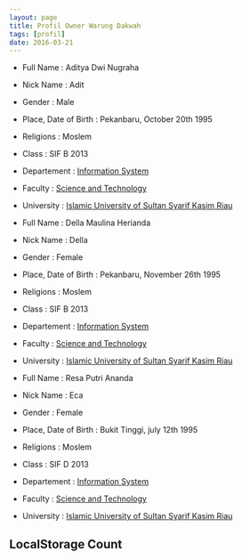 ```yaml
---
layout: page
title: Profil Owner Warung Dakwah
tags: [profil]
date: 2016-03-21
---
```


* Full Name             : Aditya Dwi Nugraha
* Nick Name             : Adit
* Gender                : Male
* Place, Date of Birth  : Pekanbaru, October 20th 1995
* Religions             : Moslem
* Class                 : SIF B 2013
* Departement           : [Information System](http://sif.uin-suska.ac.id/)<br>
* Faculty               : [Science and Technology](http://fst.uin-suska.ac.id/)<br>
* University            : [Islamic University of Sultan Syarif Kasim Riau](http://uin-suska.ac.id/)<br>


* Full Name             : Della Maulina Herianda
* Nick Name             : Della
* Gender                : Female
* Place, Date of Birth  : Pekanbaru, November 26th 1995
* Religions             : Moslem
* Class                 : SIF B 2013
* Departement           : [Information System](http://sif.uin-suska.ac.id/)<br>
* Faculty               : [Science and Technology](http://fst.uin-suska.ac.id/)<br>
* University            : [Islamic University of Sultan Syarif Kasim Riau](http://uin-suska.ac.id/)<br>


* Full Name             : Resa Putri Ananda
* Nick Name             : Eca
* Gender                : Female
* Place, Date of Birth  : Bukit Tinggi, july 12th 1995
* Religions             : Moslem
* Class                 : SIF D 2013
* Departement           : [Information System](http://sif.uin-suska.ac.id/)<br>
* Faculty               : [Science and Technology](http://fst.uin-suska.ac.id/)<br>
* University            : [Islamic University of Sultan Syarif Kasim Riau](http://uin-suska.ac.id/)<br>


## LocalStorage Count

<script type="text/javascript">
if (localStorage.pagecount)
 {
localStorage.pagecount=Number(localStorage.pagecount) +1;
 }
else
{
localStorage.pagecount=1;
}
document.write("Halaman ini baru Anda kunjungi sebanyak "+ localStorage.pagecount + " kali.");
</script>
